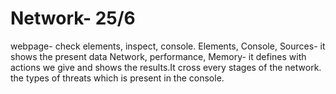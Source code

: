# Network- 25/6
webpage- check elements, inspect, console.
Elements, Console, Sources- it shows the present data 
Network, performance, Memory- it defines with actions we give and shows the results.It cross every stages of the network.
the types of threats which is present in the console.
